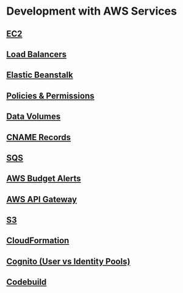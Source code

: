 # Development with AWS Services

## [EC2](https://github.com/WesH0use/AWS_Developer_Notes/blob/main/EC2_Development.md)

## [Load Balancers](https://github.com/WesH0use/AWS_Developer_Notes/blob/main/Load_Balancers_Development.md)

## [Elastic Beanstalk](https://github.com/WesH0use/AWS_Developer_Notes/blob/main/Elastic_Beanstalk_Development.md) 

## [Policies & Permissions](https://github.com/WesH0use/AWS_Developer_Notes/blob/main/Policies_Permissions_Development.md)

## [Data Volumes](https://github.com/WesH0use/AWS_Developer_Notes/blob/main/Data_Volumes_Development.md)

## [CNAME Records](https://github.com/WesH0use/AWS_Developer_Notes/blob/main/Resource_Record_Sets_Development.md)

## [SQS](https://github.com/WesH0use/AWS_Developer_Notes/blob/main/SQS_Developmnt.md) 
 
## [AWS Budget Alerts](https://github.com/WesH0use/AWS_Developer_Notes/blob/main/Budgets_Development.md)

## [AWS API Gateway](https://github.com/WesH0use/AWS_Developer_Notes/blob/main/APIs_Development.md)

## [S3](https://github.com/WesH0use/AWS_Developer_Notes/blob/main/s3_development.md) 

## [CloudFormation](https://github.com/WesH0use/AWS_Developer_Notes/new/main)

## [Cognito (User vs Identity Pools)](https://github.com/WesH0use/AWS_Developer_Notes/blob/main/Cognito_.md)

## [Codebuild](https://github.com/WesH0use/AWS_Developer_Notes/blob/main/Codebuild.md)


